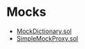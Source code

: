 # Mocks

<!-- START_INDEX -->
- [MockDictionary.sol](./MockDictionary.sol/index.md)
- [SimpleMockProxy.sol](./SimpleMockProxy.sol/index.md)
<!-- END_INDEX -->
